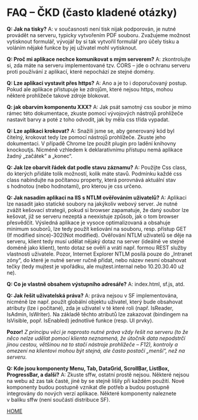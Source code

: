 # FAQ – ČKD (často kladené otázky)

**Q: Jak na tisky?**
A: v současnosti není tisk nijak podporován, je nutné provádět na
serveru, typicky vytvořením PDF souboru. Zvažujeme možnost vytisknout
formulář, vývojář by si tak vytvořil formulář pro účely tisku a voláním
nějaké funkce by jej uživatel mohl vytisknout.

**Q: Proč mi aplikace nechce komunikovat s mým serverem?**
A: zkontrolujte si, zda máte na serveru implementované tzv. CORS – jde
o ochranu serveru proti používání z aplikací, které nepochází ze stejné
domény.

**Q: Lze aplikaci vystavit přes https?**
A: Ano a je to i doporučovaný postup. Pokud ale aplikace přistupuje ke
zdrojům, které nejsou https, mohou některé prohlížeče takové zdroje
blokovat.

**Q: jak obarvím komponentu XXX?**
A: Jak psát samotný css soubor je mimo rámec této dokumentace, zkuste
pomocí vývojových nástrojů prohlížeče nastavit barvy a poté z toho
odvodit, jak by měla css třída vypadat.

**Q: Lze aplikaci krokovat?**
A: Snažili jsme se, aby generovaný kód byl čitelný, krokovat tedy lze
pomocí nástrojů prohlížeče. Zkuste jeho dokumentaci. V případě Chrome
lze použít plugin pro ladění knihovny knockoutjs. Nicméně vzhledem
k deklarativnímu přístupu nemá aplikace žadný „začátek“ a „konec“.

**Q: Jak lze obarvit řádek dat podle stavu záznamu?**
A: Použijte Css class, do kterých přidáte tolik možností, kolik máte
stavů. Podmínku každé css class nabindujte na počítanou property, která
porovnává aktuální stav s hodnotou (nebo hodnotami), pro kterou je css
určeno.

**Q: Jak nasadím aplikaci na IIS s NTLM ověřováním uživatelů?**
A: Aplikaci lze nasadit jako statické soubory na jakýkoliv webový
server. Je nutné zvážit kešovací strategii, pokud si browser zapamatuje,
že daný soubor lze kešovat, již se serveru nezeptá a neexistuje způsob,
jak o tom browser přesvědčit. Výsledná aplikace je vysoce optimalizovaná
a obsahuje minimum souborů, lze tedy použít kešování na souboru, resp.
přístup GET (If modified since)-302(Not modified). Ověřování NTLM
uživatelů se děje na serveru, klient tedy musí udělat nějaký dotaz na
server (ideálně ve stejné doméně jako klient), tento dotaz se ověří a
vrátí např. formou REST služby vlastnosti uživatele. Pozor, Internet
Explorer NTLM posílá pouze do „Intranet zóny“, do které je nutné server
ručně přidat, nebo název nesmí obsahovat tečky (tedy mujtest je
vpořádku, ale mujtest.internal nebo 10.20.30.40 už ne).

**Q: Co je vlastně obsahem výstupního adresáře?**
A: index.html, sf.js, atd.

**Q: Jak řešit uživatelská práva?**
A: práva nejsou v SF implementována, nicméně lze např. použít 
globální objektu uživatel, který bude obsahovat atributy (lze i
počítané), zda je uživatel v té které roli (např. IsReader, IsAdmin,
IsWriter). Na základě těchto atributů lze zakazovat (bindingem na
IsVisible, popř. IsEnabled) jednotlivé funkce (resp. UI prvky).

**Pozor!** *Z principu věci je naprosto nutné práva vždy řešit na serveru
(to že něco nelze udělat pomocí klienta neznamená, že útočník data
nepodstrčí jinou cestou, většinou na to stačí nástroje prohlížeče –
F12), kontroly a omezení na klientovi mohou být stejná, ale často
postačí „menší“, než na serveru.*


**Q: Kde jsou komponenty Menu, Tab, DataGrid, ScrollBar, ListBox,
ProgressBar, a další?**
A: Zkuste sffw, ostatní prostě nejsou. Některé nejsou na webu až zas tak časté, jiné
by se stejně lišily při každém použití. Nové komponenty budou postupně
vznikat dle potřeb a budou postupně integrovány do nových verzí
aplikace. Některé komponenty naleznete v balíku sffw (není součástí
distribuce SF).


[HOME](/index)
